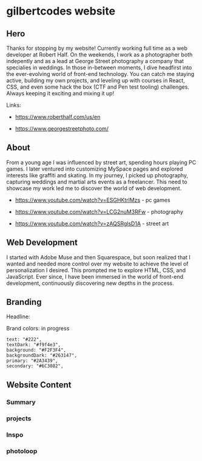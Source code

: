 # gilbertcodes website

## Hero

Thanks for stopping by my website!
Currently working full time as a web developer at Robert Half. On the weekends, I work as a photographer both indepently and as a lead at George Street photography a company that specialies in weddings. In those in-between moments, I dive headfirst into the ever-evolving world of front-end technology. You can catch me staying active, building my own projects, and leveling up with courses in React, CSS, and even some hack the box (CTF and Pen test tooling) challenges. Always keeping it exciting and mixing it up!

Links:

- https://www.roberthalf.com/us/en

- https://www.georgestreetphoto.com/

## About

From a young age I was influenced by street art, spending hours playing PC games. I later ventured into customizing MySpace pages and explored interests like graffiti and skating. In my journey, I picked up photography, capturing weddings and martial arts events as a freelancer. This need to showcase my work led me to discover the world of web development.

- https://www.youtube.com/watch?v=ESGHKtrlMzs - pc games

- https://www.youtube.com/watch?v=LCG2nuM3RFw - photography

- https://www.youtube.com/watch?v=zAQSRglsD1A - street art

## Web Development

I started with Adobe Muse and then Squarespace, but soon realized that I wanted and needed more control over my website to achieve the level of personalization I desired. This prompted me to explore HTML, CSS, and JavaScript. Ever since, I have been immersed in the world of front-end development, continuously discovering new depths in the process.

## Branding

Headline:

Brand colors: in progress

    text: "#222",
    textDark: "#f9f4e3",
    background: "#F2F3F4",
    backgroundDark: "#263147",
    primary: "#2A3439",
    secondary: "#6C3082",

## Website Content

### Summary

### projects

### Inspo

### photoloop
